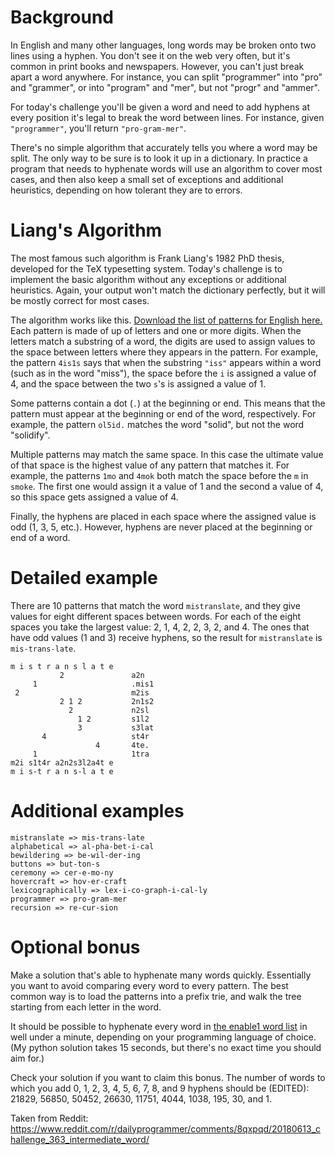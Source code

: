# Background

In English and many other languages, long words may be broken onto two lines using a hyphen. You don't see it on the web very often, but it's common in print books and newspapers. However, you can't just break apart a word anywhere. For instance, you can split "programmer" into "pro" and "grammer", or into "program" and "mer", but not "progr" and "ammer".

For today's challenge you'll be given a word and need to add hyphens at every position it's legal to break the word between lines. For instance, given `"programmer"`, you'll return `"pro-gram-mer"`.

There's no simple algorithm that accurately tells you where a word may be split. The only way to be sure is to look it up in a dictionary. In practice a program that needs to hyphenate words will use an algorithm to cover most cases, and then also keep a small set of exceptions and additional heuristics, depending on how tolerant they are to errors.

# Liang's Algorithm

The most famous such algorithm is Frank Liang's 1982 PhD thesis, developed for the TeX typesetting system. Today's challenge is to implement the basic algorithm without any exceptions or additional heuristics. Again, your output won't match the dictionary perfectly, but it will be mostly correct for most cases.

The algorithm works like this. [Download the list of patterns for English here.](https://gist.githubusercontent.com/cosmologicon/1e7291714094d71a0e25678316141586/raw/006f7e9093dc7ad72b12ff9f1da649822e56d39d/tex-hyphenation-patterns.txt) Each pattern is made of up of letters and one or more digits. When the letters match a substring of a word, the digits are used to assign values to the space between letters where they appears in the pattern. For example, the pattern `4is1s` says that when the substring `"iss"` appears within a word (such as in the word "miss"), the space before the `i` is assigned a value of 4, and the space between the two `s`'s is assigned a value of 1.

Some patterns contain a dot (`.`) at the beginning or end. This means that the pattern must appear at the beginning or end of the word, respectively. For example, the pattern `ol5id.` matches the word "solid", but not the word "solidify".

Multiple patterns may match the same space. In this case the ultimate value of that space is the highest value of any pattern that matches it. For example, the patterns `1mo` and `4mok` both match the space before the `m` in `smoke`. The first one would assign it a value of 1 and the second a value of 4, so this space gets assigned a value of 4.

Finally, the hyphens are placed in each space where the assigned value is odd (1, 3, 5, etc.). However, hyphens are never placed at the beginning or end of a word.

# Detailed example

There are 10 patterns that match the word `mistranslate`, and they give values for eight different spaces between words. For each of the eight spaces you take the largest value: 2, 1, 4, 2, 2, 3, 2, and 4. The ones that have odd values (1 and 3) receive hyphens, so the result for `mistranslate` is `mis-trans-late`.

    m i s t r a n s l a t e
               2               a2n
         1                     .mis1
     2                         m2is
               2 1 2           2n1s2
                 2             n2sl
                   1 2         s1l2
                   3           s3lat
           4                   st4r
                       4       4te.
         1                     1tra
    m2i s1t4r a2n2s3l2a4t e
    m i s-t r a n s-l a t e

# Additional examples

    mistranslate => mis-trans-late
    alphabetical => al-pha-bet-i-cal
    bewildering => be-wil-der-ing
    buttons => but-ton-s
    ceremony => cer-e-mo-ny
    hovercraft => hov-er-craft
    lexicographically => lex-i-co-graph-i-cal-ly
    programmer => pro-gram-mer
    recursion => re-cur-sion

# Optional bonus

Make a solution that's able to hyphenate many words quickly. Essentially you want to avoid comparing every word to every pattern. The best common way is to load the patterns into a prefix trie, and walk the tree starting from each letter in the word.

It should be possible to hyphenate every word in [the enable1 word list](https://norvig.com/ngrams/enable1.txt) in well under a minute, depending on your programming language of choice. (My python solution takes 15 seconds, but there's no exact time you should aim for.)

Check your solution if you want to claim this bonus. The number of words to which you add 0, 1, 2, 3, 4, 5, 6, 7, 8, and 9 hyphens should be (EDITED): 21829, 56850, 50452, 26630, 11751, 4044, 1038, 195, 30, and 1.

Taken from Reddit: https://www.reddit.com/r/dailyprogrammer/comments/8qxpqd/20180613_challenge_363_intermediate_word/